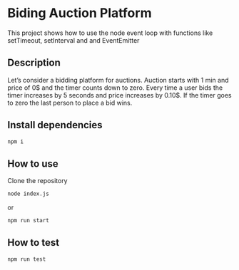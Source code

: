 # Biding Auction Platform

This project shows how to use the node event loop with functions like setTimeout, setInterval and and EventEmitter

## Description

Let’s consider a bidding platform for auctions. Auction starts with 1 min and price of 0$  and the timer counts down to zero.  Every time a user bids the timer increases by 5 seconds and price increases by 0.10$. If the timer goes to zero the last person to place a bid wins.

## Install dependencies

```bash
npm i
```

## How to use

Clone the repository

```bash
node index.js
```

or 

```bash
npm run start
```

## How to test

```bash
npm run test
```
